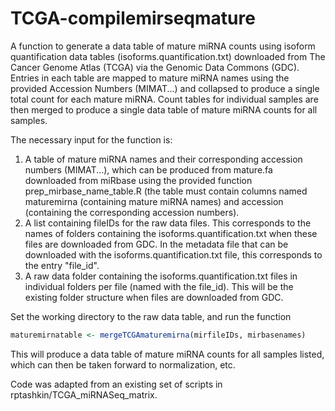 # TCGA-compilemirseqmature

A function to generate a data table of mature miRNA counts using isoform quantification data tables (isoforms.quantification.txt) downloaded from The Cancer Genome Atlas (TCGA) via the Genomic Data Commons (GDC). Entries in each table are mapped to mature miRNA names using the provided Accession Numbers (MIMAT...) and collapsed to produce a single total count for each mature miRNA. Count tables for individual samples are then merged to produce a single data table of mature miRNA counts for all samples.

The necessary input for the function is:

1. A table of mature miRNA names and their corresponding accession numbers (MIMAT...), which can be produced from mature.fa downloaded from miRbase using the provided function prep_mirbase_name_table.R (the table must contain columns named maturemirna (containing mature miRNA names) and accession (containing the corresponding accession numbers).
2. A list containing fileIDs for the raw data files. This corresponds to the names of folders containing the isoforms.quantification.txt when these files are downloaded from GDC. In the metadata file that can be downloaded with the isoforms.quantification.txt file, this corresponds to the entry "file_id".
3. A raw data folder containing the isoforms.quantification.txt files in individual folders per file (named with the file_id). This will be the existing folder structure when files are downloaded from GDC.

Set the working directory to the raw data table, and run the function

```R
maturemirnatable <- mergeTCGAmaturemirna(mirfileIDs, mirbasenames)
```

This will produce a data table of mature miRNA counts for all samples listed, which can then be taken forward to normalization, etc.

Code was adapted from an existing set of scripts in rptashkin/TCGA_miRNASeq_matrix.
